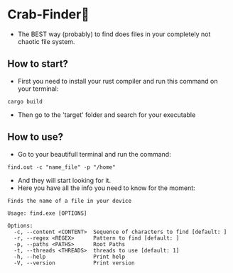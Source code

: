 # Crab-Finder🦀
- The BEST way (probably) to find does files in your completely not chaotic file system. 
## How to start?
- First you need to install your rust compiler and run this command on your terminal:
```
cargo build
```
- Then go to the 'target' folder and search for your executable
## How to use?
- Go to your beautifull terminal and run the command:
```
find.out -c "name_file" -p "/home"
```
- And they will start looking for it.
- Here you have all the info you need to know for the moment:
```
Finds the name of a file in your device

Usage: find.exe [OPTIONS]

Options:
  -c, --content <CONTENT>  Sequence of characters to find [default: ]
  -r, --regex <REGEX>      Pattern to find [default: ]
  -p, --paths <PATHS>      Root Paths
  -t, --threads <THREADS>  threads to use [default: 1]
  -h, --help               Print help
  -V, --version            Print version
  ```